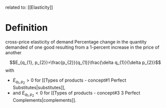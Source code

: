 related to: [[Elasticity]]
# Definition
cross-price elasticity of demand Percentage change in the quantity demanded of one good resulting from a 1-percent increase in the price of another

$$E_{q_{1}, p_{2}}=\frac{p_{2}}{q_{1}}\frac{\delta q_{1}}{\delta p_{2}}$$
with 
- $E_{q_{1},p_{2}}>0$ for [[Types of products - concept#1 Perfect Substitutes|substitutes]],
- and $E_{q_{1},p_{2}}<0$ for [[Types of products - concept#3 3 Perfect Complements|complements]].